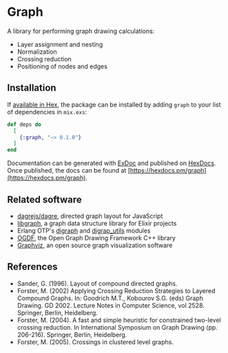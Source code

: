# Graph

A library for performing graph drawing calculations:

- Layer assignment and nesting
- Normalization
- Crossing reduction
- Positioning of nodes and edges

## Installation

If [available in Hex](https://hex.pm/docs/publish), the package can be installed
by adding `graph` to your list of dependencies in `mix.exs`:

```elixir
def deps do
  [
    {:graph, "~> 0.1.0"}
  ]
end
```

Documentation can be generated with [ExDoc](https://github.com/elixir-lang/ex_doc)
and published on [HexDocs](https://hexdocs.pm). Once published, the docs can
be found at [https://hexdocs.pm/graph](https://hexdocs.pm/graph).

## Related software

- [dagrejs/dagre](https://github.com/dagrejs/dagre), directed graph layout for JavaScript
- [libgraph](https://github.com/bitwalker/libgraph), a graph data structure library for Elixir projects
- Erlang OTP's [digraph](http://erlang.org/doc/man/digraph.html) and [digrap_utils](http://erlang.org/doc/man/digraph_utils.html) modules
- [OGDF](https://ogdf.uos.de), the Open Graph Drawing Framework C++ library
- [Graphviz](https://www.graphviz.org), an open source graph visualization software

## References

- Sander, G. (1996). Layout of compound directed graphs.
- Forster, M. (2002) Applying Crossing Reduction Strategies to Layered Compound Graphs. In: Goodrich M.T., Kobourov S.G. (eds) Graph Drawing. GD 2002. Lecture Notes in Computer Science, vol 2528. Springer, Berlin, Heidelberg.
- Forster, M. (2004). A fast and simple heuristic for constrained two-level crossing reduction. In International Symposium on Graph Drawing (pp. 206-216). Springer, Berlin, Heidelberg.
- Forster, M. (2005). Crossings in clustered level graphs.
